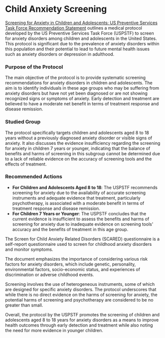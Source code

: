 # Child Anxiety Screening

[Screening for Anxiety in Children and Adolescents: US Preventive Services Task Force Recommendation Statement](https://github.com/Medical-Software-Foundation/canvas/blob/main/protocols/child-anxiety-screening/screening-anxiety-children-final-recommendation.pdf) outlines a medical protocol developed by the US Preventive Services Task Force (USPSTF) to screen for anxiety disorders among children and adolescents in the United States. This protocol is significant due to the prevalence of anxiety disorders within this population and their potential to lead to future mental health issues such as anxiety disorders or depression in adulthood.

### Purpose of the Protocol
The main objective of the protocol is to provide systematic screening recommendations for anxiety disorders in children and adolescents. The aim is to identify individuals in these age groups who may be suffering from anxiety disorders but have not yet been diagnosed or are not showing recognized signs or symptoms of anxiety. Early detection and treatment are believed to have a moderate net benefit in terms of treatment response and disease remission.

### Studied Group
The protocol specifically targets children and adolescents aged 8 to 18 years without a previously diagnosed anxiety disorder or visible signs of anxiety. It also discusses the evidence insufficiency regarding the screening for anxiety in children 7 years or younger, indicating that the balance of benefits and harms of screening in this subgroup cannot be determined due to a lack of reliable evidence on the accuracy of screening tools and the effects of treatment.

### Recommended Actions
- **For Children and Adolescents Aged 8 to 18**: The USPSTF recommends screening for anxiety due to the availability of accurate screening instruments and adequate evidence that treatment, particularly psychotherapy, is associated with a moderate benefit in terms of treatment response and disease remission.
- **For Children 7 Years or Younger**: The USPSTF concludes that the current evidence is insufficient to assess the benefits and harms of screening for anxiety due to inadequate evidence on screening tools' accuracy and the benefits of treatment in this age group.

The Screen for Child Anxiety Related Disorders (SCARED) questionnaire is a self-report questionnaire used to screen for childhood anxiety disorders and monitor symptoms.

The document emphasizes the importance of considering various risk factors for anxiety disorders, which include genetic, personality, environmental factors, socio-economic status, and experiences of discrimination or adverse childhood events.

Screening involves the use of heterogeneous instruments, some of which are designed for specific anxiety disorders. The protocol underscores that while there is no direct evidence on the harms of screening for anxiety, the potential harms of screening and psychotherapy are considered to be no greater than small.

Overall, the protocol by the USPSTF promotes the screening of children and adolescents aged 8 to 18 years for anxiety disorders as a means to improve health outcomes through early detection and treatment while also noting the need for more evidence in younger children.
